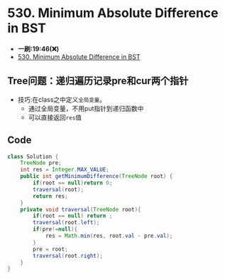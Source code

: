 # 530. Minimum Absolute Difference in BST
* **一刷:19:46(❌)**
* [530. Minimum Absolute Difference in BST](https://leetcode.com/problems/minimum-absolute-difference-in-bst/)

## Tree问题：递归遍历记录pre和cur两个指针
* 技巧:在class之中定义`全局变量`。
  * 通过全局变量，不用put指针到递归函数中
  * 可以直接返回`res`值

## Code
```java
class Solution {
    TreeNode pre;
    int res = Integer.MAX_VALUE;
    public int getMinimumDifference(TreeNode root) {
        if(root == null)return 0;
        traversal(root);
        return res;
    }
    private void traversal(TreeNode root){
        if(root == null) return ;
        traversal(root.left);
        if(pre!=null){
            res = Math.min(res, root.val - pre.val);
        }
        pre = root;
        traversal(root.right);
    }
}
```
